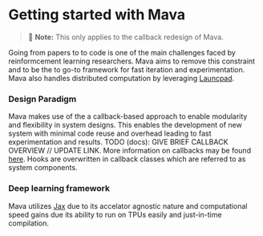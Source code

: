 # Getting started with Mava

> 🚧 **Note:** This only applies to the callback redesign of Mava.

Going from papers to to code is one of the main challenges faced by reinformcement learning researchers. Mava aims to remove this constraint and to be the to go-to framework for fast iteration and experimentation. Mava also handles distributed computation by leveraging [Launcpad](https://github.com/deepmind/launchpad).

### Design Paradigm

Mava makes use of the a callback-based approach to enable modularity and flexibility in system designs. This enables the development of new system with minimal code reuse and overhead leading to fast experimentation and results. TODO (docs): GIVE BRIEF CALLBACK OVERVIEW // UPDATE LINK. More information on callbacks may be found [here](https://google.com). Hooks are overwritten in callback classes which are referred to as system components.

### Deep learning framework

Mava utilizes [Jax](https://github.com/google/jax) due to its accelator agnostic nature and computational speed gains due its ability to run on TPUs easily and just-in-time compilation.

